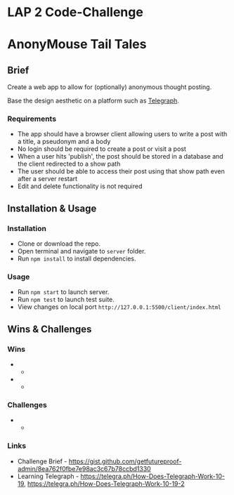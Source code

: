 # LAP 2 Code-Challenge

# AnonyMouse Tail Tales

## Brief

Create a web app to allow for (optionally) anonymous thought posting.

Base the design aesthetic on a platform such as [Telegraph](https://telegra.ph/).

### Requirements
- The app should have a browser client allowing users to write a post with a title, a pseudonym and a body
- No login should be required to create a post or visit a post
- When a user hits 'publish', the post should be stored in a database and the client redirected to a show path
- The user should be able to access their post using that show path even after a server restart
- Edit and delete functionality is not required

## Installation & Usage

### Installation

* Clone or download the repo.
* Open terminal and navigate to `server` folder.
* Run `npm install` to install dependencies.

### Usage

* Run `npm start` to launch server.
* Run `npm test` to launch test suite.
* View changes on local port `http://127.0.0.1:5500/client/index.html`

## Wins & Challenges

### Wins

* -
* -

### Challenges

* -

### Links

* Challenge Brief - https://gist.github.com/getfutureproof-admin/8ea762f0fbe7e98ac3c67b78ccbd1330
* Learning Telegraph - https://telegra.ph/How-Does-Telegraph-Work-10-19, https://telegra.ph/How-Does-Telegraph-Work-10-19-2
